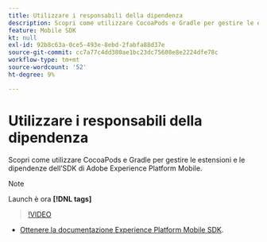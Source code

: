 ```yaml
---
title: Utilizzare i responsabili della dipendenza
description: Scopri come utilizzare CocoaPods e Gradle per gestire le estensioni e le dipendenze dell’SDK mobile.
feature: Mobile SDK
kt: null
exl-id: 92b8c63a-0ce5-493e-8ebd-2fabfa88d37e
source-git-commit: cc7a77c4dd380ae1bc23dc75608e8e2224dfe78c
workflow-type: tm+mt
source-wordcount: '52'
ht-degree: 9%

---
```


# Utilizzare i responsabili della dipendenza

Scopri come utilizzare CocoaPods e Gradle per gestire le estensioni e le dipendenze dell’SDK di Adobe Experience Platform Mobile.

>[!NOTE]
>
> Launch è ora **[!DNL tags]**

>[!VIDEO](https://video.tv.adobe.com/v/26263/?quality=12&learn=on)

* [Ottenere la documentazione Experience Platform Mobile SDK](https://aep-sdks.gitbook.io/docs/getting-started/get-the-sdk).
